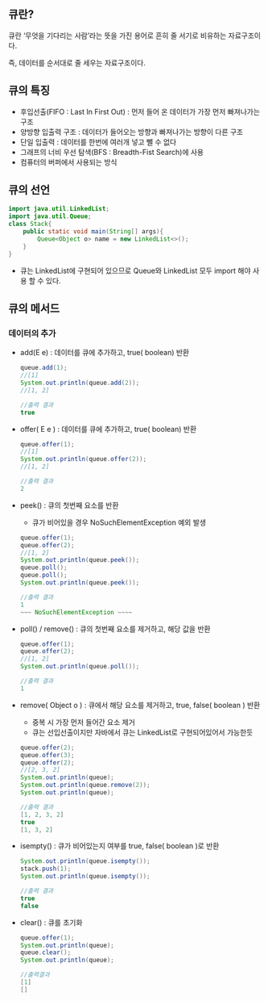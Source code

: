 ## 큐란?

큐란 ‘무엇을 기다리는 사람’라는 뜻을 가진 용어로 흔히 줄 서기로 비유하는 자료구조이다.

즉, 데이터를 순서대로 줄 세우는 자료구조이다.

## 큐의 특징

- 후입선출(FIFO : Last In First Out) : 먼저 들어 온 데이터가 가장 먼저 빠져나가는 구조
- 양방향 입출력 구조 : 데이터가 들어오는 방향과 빠져나가는 방향이 다른 구조
- 단일 입출력 : 데이터를 한번에 여러개 넣고 뺄 수 없다
- 그래프의 너비 우선 탐색(BFS : Breadth-Fist Search)에 사용
- 컴퓨터의 버퍼에서 사용되는 방식

## 큐의 선언

```java
import java.util.LinkedList;
import java.util.Queue;
class Stack{
	public static void main(String[] args){
		Queue<Object o> name = new LinkedList<>();	
	}
}
```

- 큐는 LinkedList에 구현되어 있으므로 Queue와 LinkedList 모두 import 해야 사용 할 수 있다.

## 큐의 메서드

### 데이터의 추가

- add(E e) : 데이터를 큐에 추가하고, true( boolean) 반환
    
    ```java
    queue.add(1);
    //[1]
    System.out.println(queue.add(2));
    //[1, 2]
    
    //출력 결과
    true
    ```
    
- offer( E e ) : 데이터를 큐에 추가하고, true( boolean) 반환
    
    ```java
    queue.offer(1);
    //[1]
    System.out.println(queue.offer(2));
    //[1, 2]
    
    //출력 결과
    2
    ```
    
- peek() : 큐의 첫번째 요소를 반환
    - 큐가 비어있을 경우 NoSuchElementException 예외 발생
    
    ```java
    queue.offer(1);
    queue.offer(2);
    //[1, 2]
    System.out.println(queue.peek());
    queue.poll();
    queue.poll();
    System.out.println(queue.peek());
    
    //출력 결과
    1
    ~~~ NoSuchElementException ~~~~
    ```
    
- poll() / remove() : 큐의 첫번째 요소를 제거하고, 해당 값을 반환
    
    ```java
    queue.offer(1);
    queue.offer(2);
    //[1, 2]
    System.out.println(queue.poll());
    
    //출력 결과
    1
    ```
    
- remove( Object o ) : 큐에서 해당 요소를 제거하고, true, false( boolean ) 반환
    - 중복 시 가장 먼저 들어간 요소 제거
    - 큐는 선입선출이지만 자바에서 큐는 LinkedList로 구현되어있어서 가능한듯
    
    ```java
    queue.offer(2);
    queue.offer(3);
    queue.offer(2);
    //[2, 3, 2]
    System.out.println(queue);
    System.out.println(queue.remove(2));
    System.out.println(queue);
    
    //출력 결과
    [1, 2, 3, 2]
    true
    [1, 3, 2]
    ```
    
- isempty() : 큐가 비어있는지 여부를 true, false( boolean )로 반환
    
    ```java
    System.out.println(queue.isempty());
    stack.push(1);
    System.out.println(queue.isempty());
    
    //출력 결과
    true
    false
    ```
    
- clear() : 큐를 초기화
    
    ```java
    queue.offer(1);
    System.out.println(queue);
    queue.clear();
    System.out.println(queue);
    
    //출력결과
    [1]
    []
    ```
